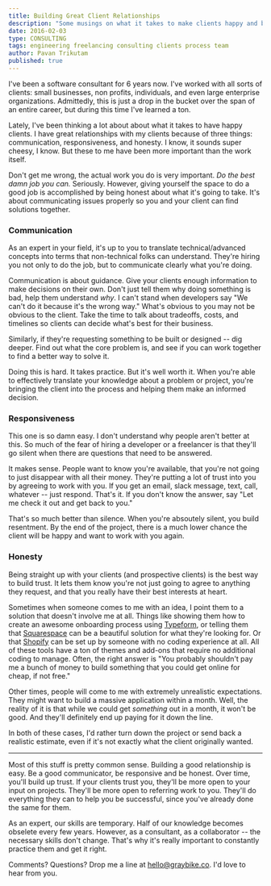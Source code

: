 ```yaml
---
title: Building Great Client Relationships
description: "Some musings on what it takes to make clients happy and build lasting relationships."
date: 2016-02-03
type: CONSULTING
tags: engineering freelancing consulting clients process team
author: Pavan Trikutam
published: true
---
```


I've been a software consultant for 6 years now. I've worked with all sorts of clients: small businesses, non profits, individuals, and even large enterprise organizations. Admittedly, this is just a drop in the bucket over the span of an entire career, but during this time I've learned a ton.

Lately, I've been thinking a lot about about what it takes to have happy clients. I have great relationships with my clients because of three things: communication, responsiveness, and honesty. I know, it sounds super cheesy, I know. But these to me have been more important than the work itself.

Don't get me wrong, the actual work you do is very important. _Do the best damn job you can._ Seriously. However, giving yourself the space to do a good job is accomplished by being honest about what it's going to take. It's about communicating issues properly so you and your client can find solutions together.

### Communication

As an expert in your field, it's up to you to translate technical/advanced concepts into terms that non-technical folks can understand. They're hiring you not only to do the job, but to communicate clearly what you're doing.

Communication is about guidance. Give your clients enough information to make decisions on their own. Don't just tell them why doing something is bad, help them understand _why_. I can't stand when developers say "We can't do it because it's the wrong way." What's obvious to you may not be obvious to the client. Take the time to talk about tradeoffs, costs, and timelines so clients can decide what's best for their business.

Similarly, if they're requesting something to be built or designed -- dig deeper. Find out what the core problem is, and see if you can work together to find a better way to solve it.

Doing this is hard. It takes practice. But it's well worth it. When you're able to effectively translate your knowledge about a problem or project, you're bringing the client into the process and helping them make an informed decision.


### Responsiveness

This one is so damn easy. I don't understand why people aren't better at this. So much of the fear of hiring a developer or a freelancer is that they'll go silent when there are questions that need to be answered.

It makes sense. People want to know you're available, that you're not going to just disappear with all their money. They're putting a lot of trust into you by agreeing to work with you. If you get an email, slack message, text, call, whatever -- just respond. That's it. If you don't know the answer, say "Let me check it out and get back to you."

That's so much better than silence. When you're absoutely silent, you build resentment. By the end of the project, there is a much lower chance the client will be happy and want to work with you again.


### Honesty

Being straight up with your clients (and prospective clients) is the best way to build trust. It lets them know you're not just going to agree to anything they request, and that you really have their best interests at heart.

Sometimes when someone comes to me with an idea, I point them to a solution that doesn't involve me at all. Things like showing them how to create an awesome onboarding process using [Typeform], or telling them that [Squarespace] can be a beautiful solution for what they're looking for. Or that [Shopify] can be set up by someone with no coding experience at all. All of these tools have a ton of themes and add-ons that require no additional coding to manage. Often, the right answer is "You probably shouldn't pay me a bunch of money to build something that you could get online for cheap, if not free."

Other times, people will come to me with extremely unrealistic expectations. They might want to build a massive application within a month. Well, the reality of it is that while we could get _something_ out in a month, it won't be good. And they'll definitely end up paying for it down the line.

In both of these cases, I'd rather turn down the project or send back a realistic estimate, even if it's not exactly what the client originally wanted.

[Typeform]: http://www.typeform.com/
[Squarespace]: https://www.squarespace.com/
[Shopify]: https://www.shopify.com/

<hr>

Most of this stuff is pretty common sense. Building a good relationship is easy. Be a good communicator, be responsive and be honest. Over time, you'll build up trust. If your clients trust you, they'll be more open to your input on projects. They'll be more open to referring work to you. They'll do everything they can to help you be successful, since you've already done the same for them.

As an expert, our skills are temporary. Half of our knowledge becomes obselete every few years. However, as a consultant, as a collaborator -- the necessary skills don't change. That's why it's really important to constantly practice them and get it right.

Comments? Questions? Drop me a line at [hello@graybike.co](mailto:hello@graybike.co). I'd love to hear from you.